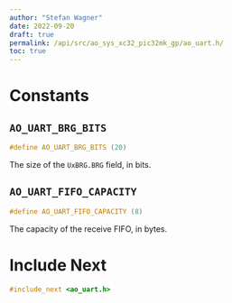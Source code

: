 ```yaml
---
author: "Stefan Wagner"
date: 2022-09-20
draft: true
permalink: /api/src/ao_sys_xc32_pic32mk_gp/ao_uart.h/
toc: true
---
```


# Constants

## `AO_UART_BRG_BITS`

```c
#define AO_UART_BRG_BITS (20)
```

The size of the `UxBRG.BRG` field, in bits.

## `AO_UART_FIFO_CAPACITY`

```c
#define AO_UART_FIFO_CAPACITY (8)
```

The capacity of the receive FIFO, in bytes.

# Include Next

```c
#include_next <ao_uart.h>
```
